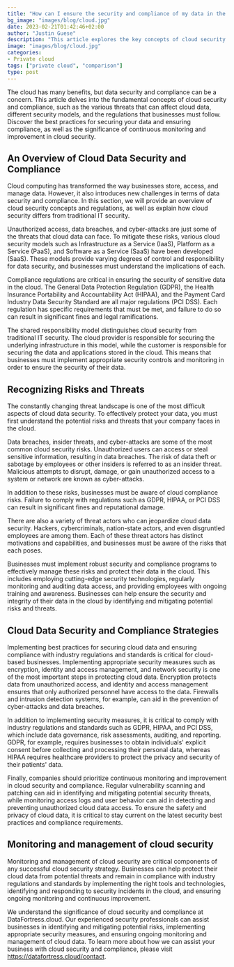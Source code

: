 ```yaml
---
title: "How can I ensure the security and compliance of my data in the cloud"
bg_image: "images/blog/cloud.jpg"
date: 2023-02-21T01:42:46+02:00
author: "Justin Guese"
description: "This article explores the key concepts of cloud security and compliance, including the types of threats that can affect cloud data, different security models, and the regulations that businesses must comply with.."
image: "images/blog/cloud.jpg"
categories:
- Private cloud
tags: ["private cloud", "comparison"]
type: post
---
```



The cloud has many benefits, but data security and compliance can be a concern. This article delves into the fundamental concepts of cloud security and compliance, such as the various threats that can affect cloud data, different security models, and the regulations that businesses must follow. Discover the best practices for securing your data and ensuring compliance, as well as the significance of continuous monitoring and improvement in cloud security.

## An Overview of Cloud Data Security and Compliance

Cloud computing has transformed the way businesses store, access, and manage data. However, it also introduces new challenges in terms of data security and compliance. In this section, we will provide an overview of cloud security concepts and regulations, as well as explain how cloud security differs from traditional IT security.

Unauthorized access, data breaches, and cyber-attacks are just some of the threats that cloud data can face. To mitigate these risks, various cloud security models such as Infrastructure as a Service (IaaS), Platform as a Service (PaaS), and Software as a Service (SaaS) have been developed (SaaS). These models provide varying degrees of control and responsibility for data security, and businesses must understand the implications of each.

Compliance regulations are critical in ensuring the security of sensitive data in the cloud. The General Data Protection Regulation (GDPR), the Health Insurance Portability and Accountability Act (HIPAA), and the Payment Card Industry Data Security Standard are all major regulations (PCI DSS). Each regulation has specific requirements that must be met, and failure to do so can result in significant fines and legal ramifications.

The shared responsibility model distinguishes cloud security from traditional IT security. The cloud provider is responsible for securing the underlying infrastructure in this model, while the customer is responsible for securing the data and applications stored in the cloud. This means that businesses must implement appropriate security controls and monitoring in order to ensure the security of their data.

## Recognizing Risks and Threats

The constantly changing threat landscape is one of the most difficult aspects of cloud data security. To effectively protect your data, you must first understand the potential risks and threats that your company faces in the cloud.

Data breaches, insider threats, and cyber-attacks are some of the most common cloud security risks. Unauthorized users can access or steal sensitive information, resulting in data breaches. The risk of data theft or sabotage by employees or other insiders is referred to as an insider threat. Malicious attempts to disrupt, damage, or gain unauthorized access to a system or network are known as cyber-attacks.

In addition to these risks, businesses must be aware of cloud compliance risks. Failure to comply with regulations such as GDPR, HIPAA, or PCI DSS can result in significant fines and reputational damage.

There are also a variety of threat actors who can jeopardize cloud data security. Hackers, cybercriminals, nation-state actors, and even disgruntled employees are among them. Each of these threat actors has distinct motivations and capabilities, and businesses must be aware of the risks that each poses.

Businesses must implement robust security and compliance programs to effectively manage these risks and protect their data in the cloud. This includes employing cutting-edge security technologies, regularly monitoring and auditing data access, and providing employees with ongoing training and awareness. Businesses can help ensure the security and integrity of their data in the cloud by identifying and mitigating potential risks and threats.

## Cloud Data Security and Compliance Strategies

Implementing best practices for securing cloud data and ensuring compliance with industry regulations and standards is critical for cloud-based businesses. Implementing appropriate security measures such as encryption, identity and access management, and network security is one of the most important steps in protecting cloud data. Encryption protects data from unauthorized access, and identity and access management ensures that only authorized personnel have access to the data. Firewalls and intrusion detection systems, for example, can aid in the prevention of cyber-attacks and data breaches.

In addition to implementing security measures, it is critical to comply with industry regulations and standards such as GDPR, HIPAA, and PCI DSS, which include data governance, risk assessments, auditing, and reporting. GDPR, for example, requires businesses to obtain individuals' explicit consent before collecting and processing their personal data, whereas HIPAA requires healthcare providers to protect the privacy and security of their patients' data.

Finally, companies should prioritize continuous monitoring and improvement in cloud security and compliance. Regular vulnerability scanning and patching can aid in identifying and mitigating potential security threats, while monitoring access logs and user behavior can aid in detecting and preventing unauthorized cloud data access. To ensure the safety and privacy of cloud data, it is critical to stay current on the latest security best practices and compliance requirements.

## Monitoring and management of cloud security

Monitoring and management of cloud security are critical components of any successful cloud security strategy. Businesses can help protect their cloud data from potential threats and remain in compliance with industry regulations and standards by implementing the right tools and technologies, identifying and responding to security incidents in the cloud, and ensuring ongoing monitoring and continuous improvement.

We understand the significance of cloud security and compliance at DataFortress.cloud. Our experienced security professionals can assist businesses in identifying and mitigating potential risks, implementing appropriate security measures, and ensuring ongoing monitoring and management of cloud data. To learn more about how we can assist your business with cloud security and compliance, please visit https://datafortress.cloud/contact.



